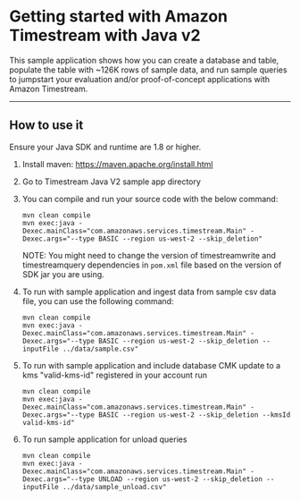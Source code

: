 # Getting started with Amazon Timestream with Java v2

This sample application shows how you can create a database and table, populate the table with ~126K rows of sample data, and run sample queries to jumpstart your evaluation and/or proof-of-concept applications with Amazon Timestream.

----
## How to use it

Ensure your Java SDK and runtime are 1.8 or higher.

1. Install maven: https://maven.apache.org/install.html

1. Go to Timestream Java V2 sample app directory

1. You can compile and run your source code with the below command:
    ```shell
   mvn clean compile
   mvn exec:java -Dexec.mainClass="com.amazonaws.services.timestream.Main" -Dexec.args="--type BASIC --region us-west-2 --skip_deletion"
    ``` 
   NOTE: You might need to change the version of timestreamwrite and timestreamquery dependencies in `pom.xml` file based on the version of SDK jar you are using.
   
1. To run with sample application and ingest data from sample csv data file, you can use the following command: 
   ```shell
   mvn clean compile
   mvn exec:java -Dexec.mainClass="com.amazonaws.services.timestream.Main" -Dexec.args="--type BASIC --region us-west-2 --skip_deletion --inputFile ../data/sample.csv"
   ```

1. To run with sample application and include database CMK update to a kms "valid-kms-id" registered in your account run  
   ```shell
   mvn clean compile
   mvn exec:java -Dexec.mainClass="com.amazonaws.services.timestream.Main" -Dexec.args="--type BASIC --region us-west-2 --skip_deletion --kmsId valid-kms-id"
   ``` 
1. To run sample application for unload queries
   ```shell
   mvn clean compile
   mvn exec:java -Dexec.mainClass="com.amazonaws.services.timestream.Main" -Dexec.args="--type UNLOAD --region us-west-2 --skip_deletion --inputFile ../data/sample_unload.csv"
   ``` 

